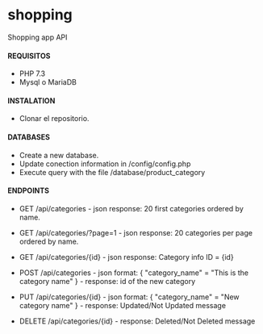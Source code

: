 # shopping
Shopping app API

#### REQUISITOS

 - PHP 7.3
 - Mysql o MariaDB

#### INSTALATION

 - Clonar el repositorio.

#### DATABASES

 - Create a new database.
 - Update conection information in /config/config.php
 - Execute query with the file /database/product_category

#### ENDPOINTS

- GET     /api/categories
        - json response: 20 first categories ordered by name.
- GET     /api/categories/?page=1
        - json response: 20 categories per page ordered by name.
- GET     /api/categories/{id}
        - json response: Category info ID = {id}
- POST    /api/categories
        - json format:
            {
                "category_name" = "This is the category name" 
            }
        - response: id of the new category
- PUT     /api/categories/{id}
        - json format:
            {
                "category_name" = "New category name" 
            }
        - response: Updated/Not Updated message

- DELETE  /api/categories/{id}
        - response: Deleted/Not Deleted message

